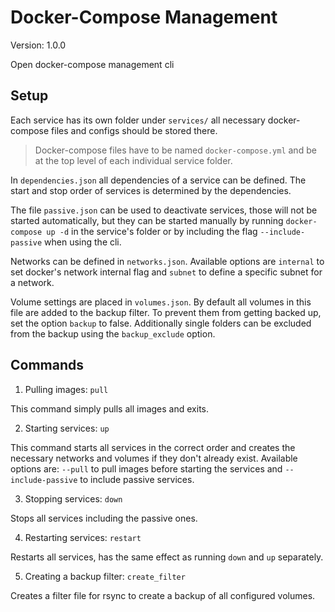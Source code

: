 # Docker-Compose Management

Version: 1.0.0

Open docker-compose management cli
## Setup

Each service has its own folder under `services/` all necessary docker-compose
files and configs should be stored there.

> Docker-compose files have to be named `docker-compose.yml` and be at the top
> level of each individual service folder.

In `dependencies.json` all dependencies of a service can be defined. The start and stop order of services is determined by the dependencies.

The file `passive.json` can be used to deactivate services, those will not be
started automatically, but they can be started manually by running
`docker-compose up -d` in the service's folder or by including the flag `--include-passive` when using the cli.

Networks can be defined in `networks.json`. Available options are `internal` to
set docker's network internal flag and `subnet` to define a specific subnet for
a network.

Volume settings are placed in `volumes.json`. By default all volumes in this
file are added to the backup filter. To prevent them from getting backed up, set
the option `backup` to false. Additionally single folders can be excluded from
the backup using the `backup_exclude` option.

## Commands

1. Pulling images: `pull`

This command simply pulls all images and exits.

2. Starting services: `up`

This command starts all services in the correct order and creates the necessary networks and volumes if they don't already exist.
Available options are: `--pull` to pull images before starting the services and `--include-passive` to include passive services.

3. Stopping services: `down`

Stops all services including the passive ones.
   
4. Restarting services: `restart`
   
Restarts all services, has the same effect as running `down` and `up` separately.

5. Creating a backup filter: `create_filter`

Creates a filter file for rsync to create a backup of all configured volumes.
